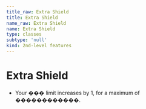 ```yaml
---
title_raw: Extra Shield
title: Extra Shield
name_raw: Extra Shield
name: Extra Shield
type: classes
subtype: 'null'
kind: 2nd-level features
---
```


# Extra Shield

- Your ��� limit increases by 1, for a maximum of ������������.
